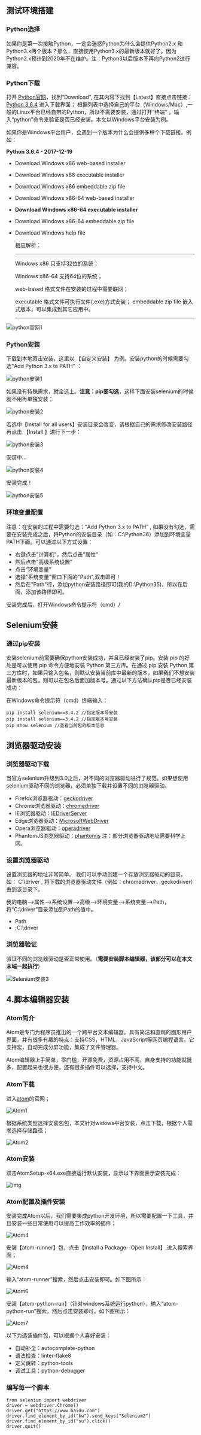 ## 测试环境搭建


### Python选择

如果你是第一次接触Python，一定会迷惑Python为什么会提供Python2.x 和 Python3.x两个版本？那么，直接使用Python3.x的最新版本就好了。因为Python2.x预计到2020年不在维护。注：Python3以后版本不再向Python2进行兼容。

### Python下载

打开 [Python官网](https://www.python.org/)，找到“Download”, 在其内容下找到【Latest】直接点击链接：[Python 3.6.4](https://www.python.org/downloads/release/python-364/) 进入下载界面； 根据列表中选择自己的平台（Windows/Mac）,一般的Linux平台已经自带的Python，所以不需要安装，通过打开“终端” ，输入“python”命令来验证是否已经安装。本文以Windows平台安装为例。


如果你是Windows平台用户，会遇到一个版本为什么会提供多种个下载链接。例如：

**Python 3.6.4 - 2017-12-19**

- Download Windows x86 web-based installer

- Download Windows x86 executable installer

- Download Windows x86 embeddable zip file

- Download Windows x86-64 web-based installer

- **Download Windows x86-64 executable installer**

- Download Windows x86-64 embeddable zip file

- Download Windows help file

  相应解析：

  ------

  Windows x86 只支持32位的系统；

  Windows x86-64 支持64位的系统；

  web-based 格式文件在安装的过程中需要联网；

  executable 格式文件可执行文件(.exe)方式安装；
  embeddable zip file 嵌入式版本，可以集成到其它应用中。

  ------

![python官网1](image/python官网1.png)

### Python安装

下载到本地双击安装，这里以 【自定义安装】 为例。安装python的时候需要勾选“Add Python 3.x to PATH” ：

![python安装1](image/python安装1.png)

如果没有特殊需求，就全选上。**注意：pip要勾选**，这样下面安装selenium的时候就不用再单独安装；

![python安装2](image/python安装2.png)

若选中【Install for all users】安装目录会改变，请根据自己的需求修改安装路径再点击 【Install 】进行下一步：

![python安装3](image/python安装3.png)

安装中...

![python安装4](image/python安装4.png)

安装完成！

![python安装5](image/python安装5.png)

### 环境变量配置

注意：在安装的过程中需要勾选：“Add Python 3.x to PATH” , 如果没有勾选，需要在安装完成之后，将Python的安装目录（如：C:\Python36）添加到环境变量PATH下面。可以通过以下方式设置：

- 右键点击"计算机"，然后点击"属性"
- 然后点击"高级系统设置"
- 点击“环境变量”
- 选择"系统变量"窗口下面的"Path",双击即可！
- 然后在"Path"行，添加python安装路径即可(我的D:\Python35)，所以在后面，添加该路径即可。

安装完成后，打开Windows命令提示符（cmd）/
## Selenium安装
### 通过pip安装

安装selenium前需要确保python安装成功，并且已经安装了pip。安装 pip 的好处是可以使用 pip 命令方便地安装 Python 第三方库。在通过 pip 安装 Python 第三方库时，如果只输入包名，则默认安装当前库中最新的版本，如果我们不想安装最新版本的包，则可以在包名后面加版本号。通过以下方法确认pip是否已经安装成功：

在Windows命令提示符（cmd）终端输入：
```
pip install selenium==3.4.2 //指定版本号安装
pip install selenium==3.4.2 //指定版本号安装
pip show selenium //查看当前包的版本信息
```
## 浏览器驱动安装

### 浏览器驱动下载

当官方selenium升级到3.0之后，对不同的浏览器驱动进行了规范。如果想使用selenium驱动不同的浏览器，必须单独下载并设置不同的浏览器驱动。

- Firefox浏览器驱动：[geckodriver](https://github.com/mozilla/geckodriver/releases)
- Chrome浏览器驱动：[chromedriver](https://sites.google.com/a/chromium.org/chromedriver/home)
- IE浏览器驱动：[IEDriverServer](http://selenium-release.storage.googleapis.com/index.html)
- Edge浏览器驱动：[MicrosoftWebDriver](https://developer.microsoft.com/en-us/microsoft-edge/tools/webdriver)
- Opera浏览器驱动：[operadriver](https://github.com/operasoftware/operachromiumdriver/releases)
- PhantomJS浏览器驱动：[phantomjs](http://phantomjs.org/)
注：部分浏览器驱动地址需要科学上网。

### 设置浏览器驱动

设置浏览器的地址非常简单。 我们可以手动创建一个存放浏览器驱动的目录，如： C:\driver , 将下载的浏览器驱动文件（例如：chromedriver、geckodriver）丢到该目录下。

我的电脑–>属性–>系统设置–>高级–>环境变量–>系统变量–>Path，将“C:\driver”目录添加到Path的值中。
- Path
- ;C:\driver

### 浏览器验证

验证不同的浏览器驱动是否正常使用。（**需要安装脚本编辑器，该部分可以在本文末端一起执行**）

![Selenium安装3](image/Selenium安装3.png)

## 4.脚本编辑器安装

### Atom简介

Atom是专门为程序员推出的一个跨平台文本编辑器。具有简洁和直观的图形用户界面，并有很多有趣的特点：支持CSS，HTML，JavaScript等网页编程语言。它支持宏，自动完成分屏功能，集成了文件管理器。

Atom编辑器上手简单，零门槛，开源免费，资源占用不高，自身支持的功能就挺多，配置起来也很方便，还有很多插件可以选择，支持中文。

### Atom下载

进入[atom](https://atom.io/)的官网；

![Atom1](\\imageAtom1.png)

根据系统类型选择安装包包，本文针对widows平台安装，点击下载，根据个人需求选择存储路径；

![Atom2](image/Atom2.png)

### Atom安装

双击AtomSetup-x64.exe直接运行默认安装，显示以下界面表示安装完成：

![img](file:///C:/Users/Monster/Desktop/%E6%93%8D%E4%BD%9C%E6%88%AA%E5%9B%BE/Atom3.png?lastModify=1521164436)

### Atom配置及插件安装

安装完成Atom以后，我们需要集成python开发环境，所以需要配置一下工具，并且安装一些日常使用可以提高工作效率的插件；

![Atom4](image/Atom4.png)

安装【atom-runner】包，点击【Install a Package--Open Install】,进入搜索界面；

![Atom4](image/Atom4.png)

输入“atom-runner”搜索，然后点击安装即可。如下图所示：

![Atom6](image/Atom6.png)

安装【atom-python-run】（针对windows系统运行python），输入“atom-python-run”搜索，然后点击安装即可。如下图所示：

![Atom7](image/Atom7.png)

以下为选装插件包，可以根据个人喜好安装：

- 自动补全：autocomplete-python
- 语法检查：linter-flake8
- 定义跳转：python-tools
- 调试工具：python-debugger

### 编写每一个脚本

```
from selenium import webdriver
driver = webdriver.Chrome()
driver.get("https://www.baidu.com")
driver.find_element_by_id("kw").send_keys("Selenium2")
driver.find_element_by_id("su").click()
driver.quit()
```
